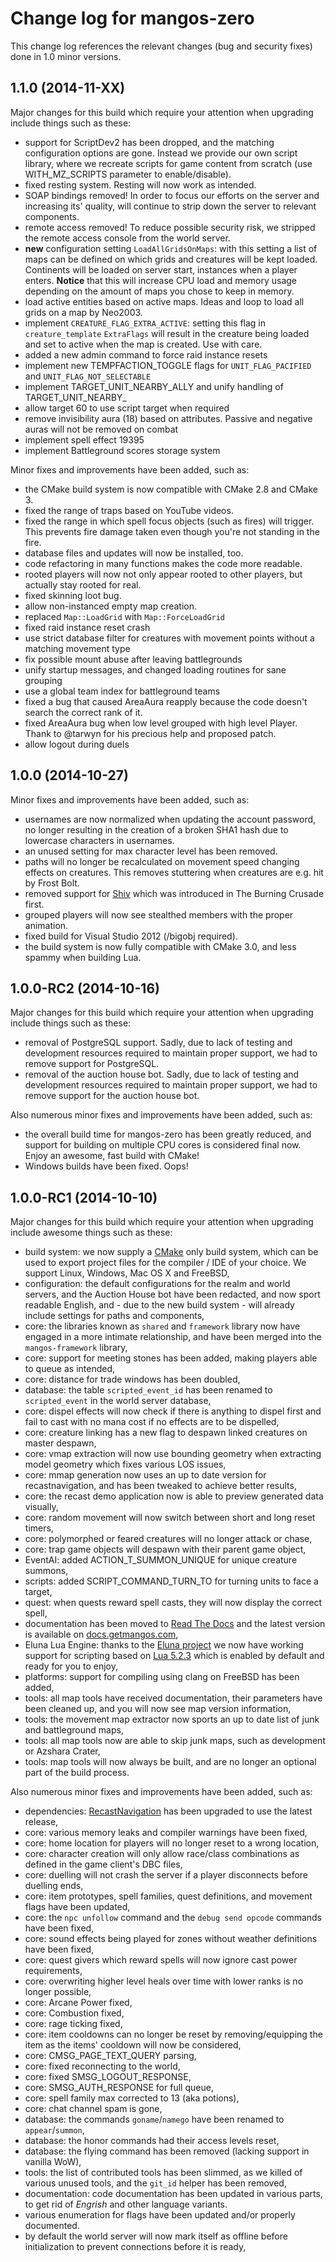 Change log for mangos-zero
==========================

This change log references the relevant changes (bug and security fixes) done
in 1.0 minor versions.

## 1.1.0 (2014-11-XX)

Major changes for this build which require your attention when upgrading include
things such as these:

* support for ScriptDev2 has been dropped, and the matching configuration options
  are gone. Instead we provide our own script library, where we recreate scripts
  for game content from scratch (use WITH_MZ_SCRIPTS parameter to enable/disable).
* fixed resting system. Resting will now work as intended.
* SOAP bindings removed! In order to focus our efforts on the server and increasing
  its' quality, will continue to strip down the server to relevant components.
* remote access removed! To reduce possible security risk, we stripped the remote
  access console from the world server.
* **new** configuration setting `LoadAllGridsOnMaps`: with this setting a list of
  maps can be defined on which grids and creatures will be kept loaded. Continents
  will be loaded on server start, instances when a player enters. **Notice** that
  this will increase CPU load and memory usage depending on the amount of maps you
  chose to keep in memory.
* load active entities based on active maps. Ideas and loop to load all grids on
  a map by Neo2003.
* implement `CREATURE_FLAG_EXTRA_ACTIVE`: setting this flag in `creature_template`
  `ExtraFlags` will result in the creature being loaded and set to active when the
  map is created. Use with care.
* added a new admin command to force raid instance resets
* implement new TEMPFACTION_TOGGLE flags for `UNIT_FLAG_PACIFIED` and
  `UNIT_FLAG_NOT_SELECTABLE`
* implement TARGET_UNIT_NEARBY_ALLY and unify handling of TARGET_UNIT_NEARBY_
* allow target 60 to use script target when required
* remove invisibility aura (18) based on attributes. Passive and negative auras will
  not be removed on combat
* implement spell effect 19395
* implement Battleground scores storage system

Minor fixes and improvements have been added, such as:

* the CMake build system is now compatible with CMake 2.8 and CMake 3.
* fixed the range of traps based on YouTube videos.
* fixed the range in which spell focus objects (such as fires) will trigger.
  This prevents fire damage taken even though you're not standing in the fire.
* database files and updates will now be installed, too.
* code refactoring in many functions makes the code more readable.
* rooted players will now not only appear rooted to other players, but actually
  stay rooted for real.
* fixed skinning loot bug.
* allow non-instanced empty map creation.
* replaced `Map::LoadGrid` with `Map::ForceLoadGrid`
* fixed raid instance reset crash
* use strict database filter for creatures with movement points without a
  matching movement type
* fix possible mount abuse after leaving battlegrounds
* unify startup messages, and changed loading routines for sane
  grouping
* use a global team index for battleground teams
* fixed a bug that caused AreaAura reapply because the code doesn't search the
  correct rank of it.
* fixed AreaAura bug when low level grouped with high level Player. Thank to
  @tarwyn for his precious help and proposed patch.
* allow logout during duels

## 1.0.0 (2014-10-27)

Minor fixes and improvements have been added, such as:

* usernames are now normalized when updating the account password, no longer
  resulting in the creation of a broken SHA1 hash due to lowercase characters
  in usernames.
* an unused setting for max character level has been removed.
* paths will no longer be recalculated on movement speed changing effects on
  creatures. This removes stuttering when creatures are e.g. hit by Frost Bolt.
* removed support for [Shiv](http://wowpedia.org/Shiv) which was introduced
  in The Burning Crusade first.
* grouped players will now see stealthed members with the proper animation.
* fixed build for Visual Studio 2012 (/bigobj required).
* the build system is now fully compatible with CMake 3.0, and less spammy
  when building Lua.

## 1.0.0-RC2 (2014-10-16)

Major changes for this build which require your attention when upgrading include
things such as these:

* removal of PostgreSQL support. Sadly, due to lack of testing and development
  resources required to maintain proper support, we had to remove support for
  PostgreSQL.
* removal of the auction house bot. Sadly, due to lack of testing and development
  resources required to maintain proper support, we had to remove support for
  the auction house bot.

Also numerous minor fixes and improvements have been added, such as:

* the overall build time for mangos-zero has been greatly reduced, and support
  for building on multiple CPU cores is considered final now. Enjoy an awesome,
  fast build with CMake!
* Windows builds have been fixed. Oops!

## 1.0.0-RC1 (2014-10-10)

Major changes for this build which require your attention when upgrading include
awesome things such as these:

* build system: we now supply a [CMake](http://cmake.org/) only build system, which
  can be used to export project files for the compiler / IDE of your choice. We
  support Linux, Windows, Mac OS X and FreeBSD,
* configuration: the default configurations for the realm and world servers, and the
  Auction House bot have been redacted, and now sport readable English, and - due to
  the new build system - will already include settings for paths and components,
* core: the libraries known as `shared` and `framework` library now have engaged in
  a more intimate relationship, and have been merged into the `mangos-framework`
  library,
* core: support for meeting stones has been added, making players able to queue
  as intended,
* core: distance for trade windows has been doubled,
* database: the table `scripted_event_id` has been renamed to `scripted_event` in the
  world server database,
* core: dispel effects will now check if there is anything to dispel first and fail
  to cast with no mana cost if no effects are to be dispelled,
* core: creature linking has a new flag to despawn linked creatures on master
  despawn,
* core: vmap extraction will now use bounding geometry when extracting model
  geometry which fixes various LOS issues,
* core: mmap generation now uses an up to date version for recastnavigation, and
  has been tweaked to achieve better results,
* core: the recast demo application now is able to preview generated data
  visually,
* core: random movement will now switch between short and long reset timers,
* core: polymorphed or feared creatures will no longer attack or chase,
* core: trap game objects will despawn with their parent game object,
* EventAI: added ACTION_T_SUMMON_UNIQUE for unique creature summons,
* scripts: added SCRIPT_COMMAND_TURN_TO for turning units to face a target,
* quest: when quests reward spell casts, they will now display the correct spell,
* documentation has been moved to [Read The Docs](http://readthedocs.org/) and
  the latest version is available on [docs.getmangos.com](http://docs.getmangos.com),
* Eluna Lua Engine: thanks to the [Eluna project](https://github.com/ElunaLuaEngine)
  we now have working support for scripting based on [Lua 5.2.3](http://lua.org)
  which is enabled by default and ready for you to enjoy,
* platforms: support for compiling using clang on FreeBSD has been added,
* tools: all map tools have received documentation, their parameters have been
  cleaned up, and you will now see map version information,
* tools: the movement map extractor now sports an up to date list of junk and
  battleground maps,
* tools: all map tools now are able to skip junk maps, such as development or
  Azshara Crater,
* tools: map tools will now always be built, and are no longer an optional part
  of the build process.

Also numerous minor fixes and improvements have been added, such as:

* dependencies: [RecastNavigation](http://github.com/memononen/recastnavigation)
  has been upgraded to use the latest release,
* core: various memory leaks and compiler warnings have been fixed,
* core: home location for players will no longer reset to a wrong location,
* core: character creation will only allow race/class combinations as defined
  in the game client's DBC files,
* core: duelling will not crash the server if a player disconnects before
  duelling ends,
* core: item prototypes, spell families, quest definitions, and movement flags
  have been updated,
* core: the `npc unfollow` command and the `debug send opcode` commands have
  been fixed,
* core: sound effects being played for zones without weather definitions have been
  fixed,
* core: quest givers which reward spells will now ignore cast power requirements,
* core: overwriting higher level heals over time with lower ranks is no longer
  possible,
* core: Arcane Power fixed,
* core: Combustion fixed,
* core: rage ticking fixed,
* core: item cooldowns can no longer be reset by removing/equipping the item as
  the items' cooldown will now be considered,
* core: CMSG_PAGE_TEXT_QUERY parsing,
* core: fixed reconnecting to the world,
* core: fixed SMSG_LOGOUT_RESPONSE,
* core: SMSG_AUTH_RESPONSE for full queue,
* core: spell family max corrected to 13 (aka potions),
* core: chat channel spam is gone,
* database: the commands `goname`/`namego` have been renamed to `appear`/`summon`,
* database: the honor commands had their access levels reset,
* database: the flying command has been removed (lacking support in vanilla WoW),
* tools: the list of contributed tools has been slimmed, as we killed of
  various unused tools, and the `git_id` helper has been removed,
* documentation: code documentation has been updated in various parts, to get
  rid of *Engrish* and other language variants.
* various enumeration for flags have been updated and/or properly documented.
* by default the world server will now mark itself as offline before initialization
  to prevent connections before it is ready,
